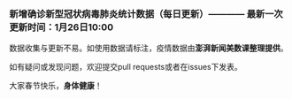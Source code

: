 ### 新增确诊新型冠状病毒肺炎统计数据（每日更新）———— 最新一次更新时间：1月26日10:00

数据收集与更新不易。如使用数据请标注，疫情数据由**澎湃新闻美数课整理提供**。

如有疑问或发现问题，欢迎提交pull requests或者在issues下发表。

大家春节快乐，**身体健康**！
